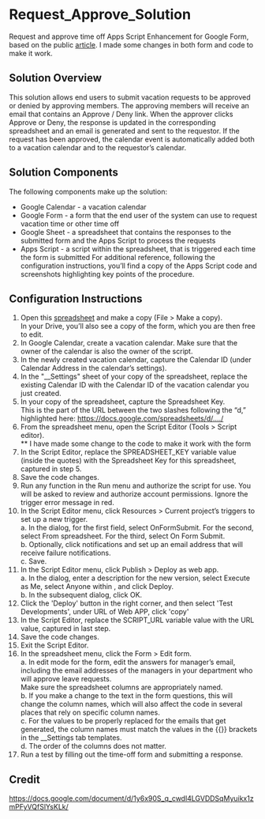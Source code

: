 # Request_Approve_Solution
Request and approve time off Apps Script Enhancement for Google Form, based on the public [article](https://docs.google.com/document/d/1y6x90S_q_cwdl4LGVDDSqMyuikx1zmPFyVQfSlYsKLk/). I made some changes in both form and code to make it work.

## Solution Overview

This solution allows end users to submit vacation requests to be approved or denied by approving members. The approving members will receive an email that contains an Approve / Deny link. When the approver clicks Approve or Deny, the response is updated in the corresponding spreadsheet and an email is generated and sent to the requestor. If the request has been approved, the calendar event is automatically added both to a vacation calendar and to the requestor’s calendar.

## Solution Components

The following components make up the solution:
* Google Calendar - a vacation calendar
* Google Form - a form that the end user of the system can use to request vacation time or other time off
* Google Sheet - a spreadsheet that contains the responses to the submitted form and the Apps Script to process the requests
* Apps Script - a script within the spreadsheet, that is triggered each time the form is submitted
For additional reference, following the configuration instructions, you’ll find a copy of the Apps Script code and screenshots highlighting key points of the procedure.

## Configuration Instructions

1. Open this [spreadsheet](https://docs.google.com/spreadsheets/d/1km6wVNkPFDbwxJUbatLAx9K6os8bUbAG2c7WgGndpOk) and make a copy (File > Make a copy).  
In your Drive, you’ll also see a copy of the form, which you are then free to edit.  
2. In Google Calendar, create a vacation calendar. Make sure that the owner of the calendar is also the owner of the script.  
3. In the newly created vacation calendar, capture the Calendar ID (under Calendar Address in the calendar’s settings).  
4. In the "__Settings" sheet of your copy of the spreadsheet, replace the existing Calendar ID with the Calendar ID of the vacation calendar you just created.  
5. In your copy of the spreadsheet, capture the Spreadsheet Key.    
This is the part of the URL between the two slashes following the “d,” highlighted here: https://docs.google.com/spreadsheets/d/…./  
6. From the spreadsheet menu, open the Script Editor (Tools > Script editor).  
** I have made some change to the code to make it work with the form 
8. In the Script Editor, replace the SPREADSHEET_KEY variable value (inside the quotes) with the Spreadsheet Key for this spreadsheet, captured in step 5.  
9. Save the code changes.  
10. Run any function in the Run menu and authorize the script for use. You will be asked to review and authorize account permissions. Ignore the trigger error message in red.  
11. In the Script Editor menu, click Resources > Current project’s triggers to set up a new trigger.  
a. In the dialog, for the first field, select OnFormSubmit. For the second, select From spreadsheet. For the third, select On Form Submit.  
b. Optionally, click notifications and set up an email address that will receive failure notifications.   
c. Save.  
12. In the Script Editor menu, click Publish > Deploy as web app.   
a. In the dialog, enter a description for the new version, select Execute as Me, select Anyone within <domain>, and click Deploy.   
b. In the subsequent dialog, click OK.   
13. Click the 'Deploy' button in the right corner, and then select 'Test Developments', under URL of Web APP, click 'copy'  
8. In the Script Editor, replace the SCRIPT_URL variable value with the URL value, captured in last step.  
9. Save the code changes. 
15. Exit the Script Editor.  
16. In the spreadsheet menu, click the Form > Edit form.  
a. In edit mode for the form, edit the answers for manager’s email, including the email addresses of the managers in your department who will approve leave requests.  
Make sure the spreadsheet columns are appropriately named.   
b. If you make a change to the text in the form questions, this will change the column names, which will also affect the code in several places that rely on specific column names.   
c. For the values to be properly replaced for the emails that get generated, the column names must match the values in the {{}} brackets in the __Settings tab templates.      
d. The order of the columns does not matter.  
17. Run a test by filling out the time-off form and submitting a response.  

## Credit
https://docs.google.com/document/d/1y6x90S_q_cwdl4LGVDDSqMyuikx1zmPFyVQfSlYsKLk/
